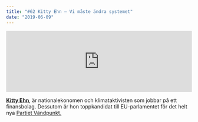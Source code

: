 ```yaml
---
title: "#62 Kitty Ehn – Vi måste ändra systemet"
date: "2019-06-09"
---
```


<iframe src="https://w.soundcloud.com/player/?url=https%3A//api.soundcloud.com/tracks/624969588&amp;color=%23001665&amp;auto_play=false&amp;hide_related=false&amp;show_comments=true&amp;show_user=true&amp;show_reposts=false&amp;show_teaser=true" width="100%" height="166" frameborder="no" scrolling="no"></iframe>

**[Kitty Ehn](https://partietvandpunkt.se/hem/vad-vi-vill/vara-kandidater/kitty-ehn/)**, är nationalekonomen och klimataktivisten som jobbar på ett finansbolag. Dessutom är hon toppkandidat till EU-parlamentet för det helt nya [Partiet Vändpunkt.](https://partietvandpunkt.se/)
